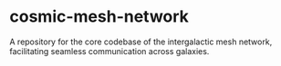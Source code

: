 # cosmic-mesh-network
A repository for the core codebase of the intergalactic mesh network, facilitating seamless communication across galaxies.
